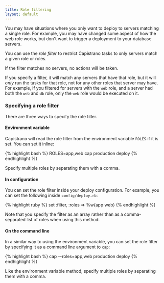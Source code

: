 ```yaml
---
title: Role filtering
layout: default
---
```


You may have situations where you only want to deploy to servers matching
a single role. For example, you may have changed some aspect of how the web
role works, but don't want to trigger a deployment to your database servers.

You can use the *role filter* to restrict Capistrano tasks to only servers
match a given role or roles.

If the filter matches no servers, no actions will be taken.

If you specify a filter, it will match any servers that have that role, but
it will _only_ run the tasks for that role, not for any other roles that
server may have. For example, if you filtered for servers with the `web` role,
and a server had both the `web` and `db` role, only the `web` role would
be executed on it.

### Specifying a role filter

There are three ways to specify the role filter.

#### Environment variable

Capistrano will read the role filter from the environment variable `ROLES`
if it is set. You can set it inline:

{% highlight bash %}
    ROLES=app,web cap production deploy
{% endhighlight %}

Specify multiple roles by separating them with a comma.

#### In configuration

You can set the role filter inside your deploy configuration. For example,
you can set the following inside `config/deploy.rb`:

{% highlight ruby %}
    set :filter, :roles => %w{app web}
{% endhighlight %}

Note that you specify the filter as an array rather than as a comma-separated
list of roles when using this method.

#### On the command line

In a similar way to using the environment variable, you can set the role
filter by specifying it as a command line argument to `cap`:

{% highlight bash %}
    cap --roles=app,web production deploy
{% endhighlight %}

Like the environment variable method, specify multiple roles by separating them
with a comma.
